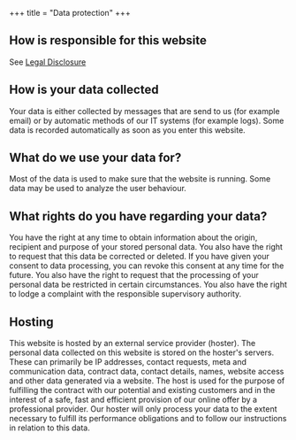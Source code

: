 +++
title = "Data protection"
+++

## How is responsible for this website

See [Legal Disclosure](/legal/disclosure)

## How is your data collected

Your data is either collected by messages that are send to us (for example email) or by automatic methods of our IT systems (for example logs). Some data is recorded automatically as soon as you enter this website.

## What do we use your data for?

Most of the data is used to make sure that the website is running. Some data may be used to analyze the user behaviour.

## What rights do you have regarding your data?

You have the right at any time to obtain information about the origin, recipient and purpose of your stored personal data. You also have the right to request that this data be corrected or deleted. If you have given your consent to data processing, you can revoke this consent at any time for the future. You also have the right to request that the processing of your personal data be restricted in certain circumstances. You also have the right to lodge a complaint with the responsible supervisory authority.

## Hosting

This website is hosted by an external service provider (hoster). The personal data collected on this website is stored on the hoster's servers. These can primarily be IP addresses, contact requests, meta and communication data, contract data, contact details, names, website access and other data generated via a website.
The host is used for the purpose of fulfilling the contract with our potential and existing customers and in the interest of a safe, fast and efficient provision of our online offer by a professional provider.
Our hoster will only process your data to the extent necessary to fulfill its performance obligations and to follow our instructions in relation to this data.